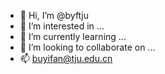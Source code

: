- 👋 Hi, I’m @byftju
- 👀 I’m interested in ...
- 🌱 I’m currently learning ...
- 💞️ I’m looking to collaborate on ...
- 📫 buyifan@tju.edu.cn

<!---
byftju/byftju is a ✨ special ✨ repository because its `README.md` (this file) appears on your GitHub profile.
You can click the Preview link to take a look at your changes.
--->

